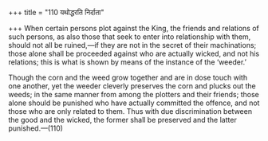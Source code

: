 +++
title = "110 यथोद्धरति निर्दाता"

+++
When certain persons plot against the King, the friends and relations of
such persons, as also those that seek to enter into relationship with
them, should not all be ruined,—if they are not in the secret of their
machinations; those alone shall be proceeded against who are actually
wicked, and not his relations; this is what is shown by means of the
instance of the ‘weeder.’

Though the corn and the weed grow together and are in dose touch with
one another, yet the weeder cleverly preserves the corn and plucks out
the weeds; in the same manner from among the plotters and their friends;
those alone should be punished who have actually committed the offence,
and not those who are only related to them. Thus with due discrimination
between the good and the wicked, the former shall be preserved and the
latter punished.—(110)


